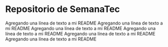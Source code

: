 # Repositorio de SemanaTec
Agregando una línea de texto a mi README
Agregando una línea de texto a mi README
Agregando una línea de texto a mi README
Agregando una línea de texto a mi README
Agregando una línea de texto a mi README
Agregando una línea de texto a mi README
